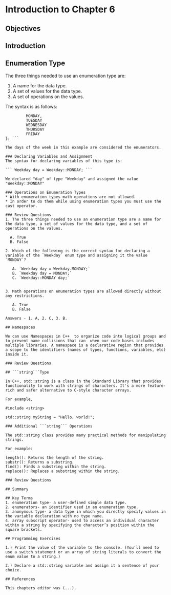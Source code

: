 # Introduction to Chapter 6

## Objectives

## Introduction

## Enumeration Type
The three things needed to use an enumeration type are:
1. A name for the data type.
2. A set of values for the data type.
3. A set of operations on the values.

The syntax is as follows:
``` enum class Weekday {
         MONDAY,
         TUESDAY
         WEDNESDAY
         THURSDAY
         FRIDAY
}; ```

The days of the week in this example are considered the enumerators.

### Declaring Variables and Assignment
The syntax for declaring variables of this type is:

``` Weekday day = Weekday::MONDAY; ```

We declared "day" of type "Weekday" and assigned the value "Weekday::MONDAY"

### Operations on Enumeration Types
* With enumeration types math operations are not allowed.
* In order to do them while using enumeration types you must use the cast operator.

### Review Questions
1. The three things needed to use an enumeration type are a name for the data type, a set of values for the data type, and a set of operations on the values.

  A. True
  B. False

2. Which of the following is the correct syntax for declaring a variable of the `Weekday` enum type and assigning it the value `MONDAY`?
  
   A. `Weekday day = Weekday.MONDAY;`
   B. `Weekday day = MONDAY;`
   C. `Weekday::MONDAY day;`


3. Math operations on enumeration types are allowed directly without any restrictions.
  
   A. True
   B. False

Answers - 1. A, 2. C, 3. B.

## Namespaces

We can use Namespaces in C++  to organize code into logical groups and to prevent name collisions that can  when our code bases includes multiple libraries. A namespace is a declarative region that provides a scope to the identifiers (names of types, functions, variables, etc) inside it.

### Review Questions

## ```string```Type

In C++, std::string is a class in the Standard Library that provides functionality to work with strings of characters. It's a more feature-rich and safer alternative to C-style character arrays.

For example,

#include <string>

std::string myString = "Hello, world!";

### Additional ```string``` Operations

The std::string class provides many practical methods for manipulating strings.

For example:

length(): Returns the length of the string.
substr(): Returns a substring.
find(): Finds a substring within the string.
replace(): Replaces a substring within the string.

### Review Questions

## Summary

## Key Terms
1. enumeration type- a user-defined simple data type.
2. enumerators- an identifier used in an enumeration type.
3. anonymous type- a data type in which you directly specify values in the variable declaration with no type name.
4. array subscript operator- used to access an individual character within a string by specifying the character’s position within the square brackets.

## Programming Exercises

1.) Print the value of the variable to the console. (You'll need to use a switch statement or an array of string literals to convert the enum value to a string.)

2.) Declare a std::string variable and assign it a sentence of your choice.

## References

This chapters editor was (...).
